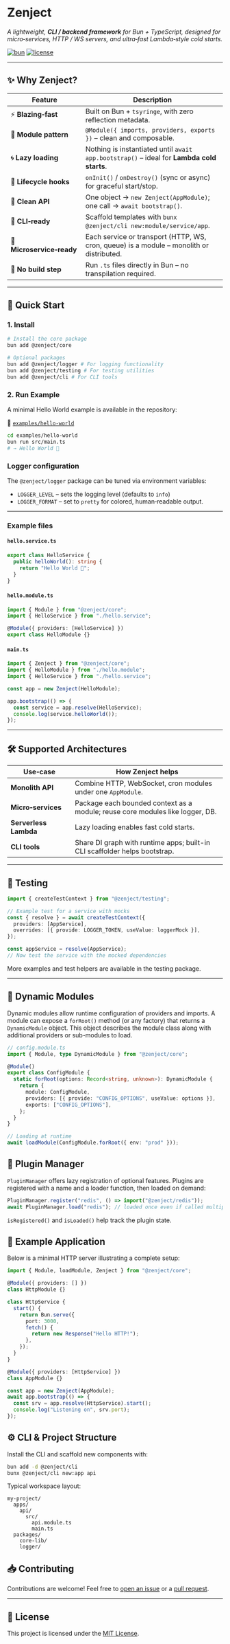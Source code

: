 # Zenject

*A lightweight, **CLI / backend framework** for Bun + TypeScript, designed for micro‑services, HTTP / WS servers, and ultra‑fast Lambda‑style cold starts.*

[![bun](https://img.shields.io/badge/bun-powered-blue)](https://bun.sh)
[![license](https://img.shields.io/github/license/maltyxx/zenject)](https://github.com/maltyxx/zenject/blob/main/LICENSE)

---

## ✨ Why Zenject?

| Feature                  | Description                                                                                  |
|--------------------------|----------------------------------------------------------------------------------------------|
| ⚡ **Blazing‑fast**       | Built on Bun + `tsyringe`, with zero reflection metadata.                                    |
| 🧩 **Module pattern**     | `@Module({ imports, providers, exports })` – clean and composable.                           |
| 🌀 **Lazy loading**       | Nothing is instantiated until `await app.bootstrap()` – ideal for **Lambda cold starts**.    |
| 🔁 **Lifecycle hooks**    | `onInit()` / `onDestroy()` (sync or async) for graceful start/stop.                          |
| 🧘 **Clean API**          | One object → `new Zenject(AppModule)`; one call → `await bootstrap()`.                       |
| 🚀 **CLI‑ready**          | Scaffold templates with `bunx @zenject/cli new:module/service/app`.                          |
| 🧩 **Microservice‑ready** | Each service or transport (HTTP, WS, cron, queue) is a module – monolith or distributed.     |
| 🚫 **No build step**      | Run `.ts` files directly in Bun – no transpilation required.                                 |

---

## 🚀 Quick Start

### 1. Install

```bash
# Install the core package
bun add @zenject/core

# Optional packages
bun add @zenject/logger # For logging functionality
bun add @zenject/testing # For testing utilities
bun add @zenject/cli # For CLI tools
````

### 2. Run Example

A minimal Hello World example is available in the repository:

📁 [`examples/hello-world`](https://github.com/maltyxx/zenject/tree/main/examples/hello-world)

```bash
cd examples/hello-world
bun run src/main.ts
# → Hello World 👋
```

### Logger configuration

The `@zenject/logger` package can be tuned via environment variables:

- `LOGGER_LEVEL` – sets the logging level (defaults to `info`)
- `LOGGER_FORMAT` – set to `pretty` for colored, human‑readable output.

---

### Example files

#### `hello.service.ts`

```ts
export class HelloService {
  public helloWorld(): string {
    return "Hello World 👋";
  }
}
```

#### `hello.module.ts`

```ts
import { Module } from "@zenject/core";
import { HelloService } from "./hello.service";

@Module({ providers: [HelloService] })
export class HelloModule {}
```

#### `main.ts`

```ts
import { Zenject } from "@zenject/core";
import { HelloModule } from "./hello.module";
import { HelloService } from "./hello.service";

const app = new Zenject(HelloModule);

app.bootstrap(() => {
  const service = app.resolve(HelloService);
  console.log(service.helloWorld());
});
```

---

## 🛠 Supported Architectures

| Use‑case              | How Zenject helps                                                             |
| --------------------- | ----------------------------------------------------------------------------- |
| **Monolith API**      | Combine HTTP, WebSocket, cron modules under one `AppModule`.                  |
| **Micro‑services**    | Package each bounded context as a module; reuse core modules like logger, DB. |
| **Serverless Lambda** | Lazy loading enables fast cold starts.                                        |
| **CLI tools**         | Share DI graph with runtime apps; built-in CLI scaffolder helps bootstrap.    |

---

## 🧪 Testing

```ts
import { createTestContext } from "@zenject/testing";

// Example test for a service with mocks
const { resolve } = await createTestContext({
  providers: [AppService],
  overrides: [{ provide: LOGGER_TOKEN, useValue: loggerMock }],
});

const appService = resolve(AppService);
// Now test the service with the mocked dependencies
```

More examples and test helpers are available in the testing package.

---

## 🧩 Dynamic Modules

Dynamic modules allow runtime configuration of providers and imports. A module can expose a
`forRoot()` method (or any factory) that returns a `DynamicModule` object. This object
describes the module class along with additional providers or sub-modules to load.

```ts
// config.module.ts
import { Module, type DynamicModule } from "@zenject/core";

@Module()
export class ConfigModule {
  static forRoot(options: Record<string, unknown>): DynamicModule {
    return {
      module: ConfigModule,
      providers: [{ provide: "CONFIG_OPTIONS", useValue: options }],
      exports: ["CONFIG_OPTIONS"],
    };
  }
}

// Loading at runtime
await loadModule(ConfigModule.forRoot({ env: "prod" }));
```

## 🔌 Plugin Manager

`PluginManager` offers lazy registration of optional features. Plugins are registered with a
name and a loader function, then loaded on demand:

```ts
PluginManager.register("redis", () => import("@zenject/redis"));
await PluginManager.load("redis"); // loaded once even if called multiple times
```

`isRegistered()` and `isLoaded()` help track the plugin state.

## 🚀 Example Application

Below is a minimal HTTP server illustrating a complete setup:

```ts
import { Module, loadModule, Zenject } from "@zenject/core";

@Module({ providers: [] })
class HttpModule {}

class HttpService {
  start() {
    return Bun.serve({
      port: 3000,
      fetch() {
        return new Response("Hello HTTP!");
      },
    });
  }
}

@Module({ providers: [HttpService] })
class AppModule {}

const app = new Zenject(AppModule);
await app.bootstrap(() => {
  const srv = app.resolve(HttpService).start();
  console.log("Listening on", srv.port);
});
```

## ⚙️ CLI & Project Structure

Install the CLI and scaffold new components with:

```bash
bun add -d @zenject/cli
bunx @zenject/cli new:app api
```

Typical workspace layout:

```
my-project/
  apps/
    api/
      src/
        api.module.ts
        main.ts
  packages/
    core-lib/
    logger/
```


## 📥 Contributing

Contributions are welcome!
Feel free to [open an issue](https://github.com/maltyxx/zenject/issues) or a [pull request](https://github.com/maltyxx/zenject/pulls).

---

## 📄 License

This project is licensed under the [MIT License](https://github.com/maltyxx/zenject/blob/main/LICENSE).
